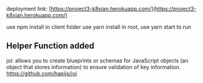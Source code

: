 deployment link: [https://project3-k8xian.herokuapp.com/](https://project3-k8xian.herokuapp.com/)

use npm install in client folder
use yarn install in root, use yarn start to run


## Helper Function added
joi: allows you to create blueprints or schemas for JavaScript objects (an object that stores information) to ensure validation of key information. https://github.com/hapijs/joi